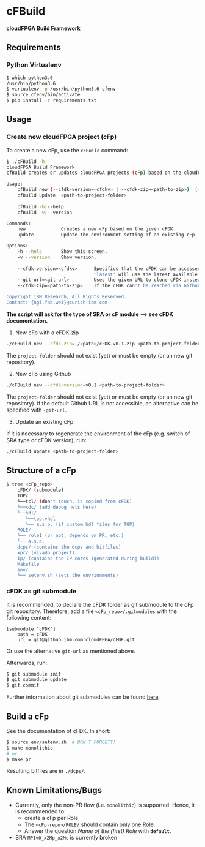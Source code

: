 cFBuild
==============
**cloudFPGA Build Framework**


Requirements
-------------

### Python Virtualenv
```bash
$ which python3.6
/usr/bin/python3.6
$ virtualenv -p /usr/bin/python3.6 cfenv
$ source cfenv/bin/activate
$ pip install -r requirements.txt
```

Usage
-----------

### Create new cloudFPGA project (cFp)

To create a new cFp, use the `cFBuild` command:
```bash
$ ./cFBuild -h
cloudFPGA Build Framework
cfBuild creates or updates cloudFPGA projects (cFp) based on the cloudFPGA Development Kit (cFDK).

Usage: 
    cfBuild new (--cfdk-version=<cfdkv> | --cfdk-zip=<path-to-zip>)  [--git-url=<git-url>] <path-to-project-folder>
    cfBuild update  <path-to-project-folder>
    
    cfBuild -h|--help
    cfBuild -v|--version

Commands:
    new             Creates a new cFp based on the given cFDK
    update          Update the environment setting of an existing cFp

Options:
    -h --help       Show this screen.
    -v --version    Show version.
    
    --cfdk-version=<cfdkv>      Specifies that the cFDK can be accessed via Github and with cFDK-version should be used.
                                'latest' will use the latest available version.
    --git-url=<git-url>         Uses the given URL to clone cFDK instead the default.
    --cfdk-zip=<path-to-zip>    If the cFDK can't be reached via Github, a zip can be used.

Copyright IBM Research, All Rights Reserved.
Contact: {ngl,fab,wei}@zurich.ibm.com
```

**The script will ask for the type of SRA or cF module --> see cFDK documentation.**

1. New cFp with a cFDK-zip

```bash
./cFBuild new --cfdk-zip=./<path>/cFDK-v0.1.zip <path-to-project-folder>
```
The `project-folder` should not exist (yet) or must be empty (or an new git repository).

2. New cFp using Github

```bash
./cFBuild new --cfdk-version=v0.1 <path-to-project-folder>
```
The `project-folder` should not exist (yet) or must be empty (or an new git repository).
If the default Github URL is not accessible, an alternative can be specified with `-git-url`.

3. Update an existing cFp

If it is necessary to regenerate the environment of the cFp (e.g. switch of SRA type or cFDK version), run:
```bash
./cFBuild update <path-to-project-folder>
```

Structure of a cFp
--------------

```bash
$ tree <cFp_repo>
    cFDK/ (submodule)
    TOP/
    └──tcl/ (don't touch, is copied from cFDK) 
    └──xdc/ (add debug nets here)
    └──hdl/
       └──top.vhdl
       └── a.s.o. (if custom hdl files for TOP)
    ROLE/
    └── role1 (or not, depends on PR, etc.)
    └── a.s.o.
    dcps/ (contains the dcps and bitfiles)
    xpr/ (vivado project)
    ip/ (contains the IP cores (generated during build))
    Makefile
    env/
    └── setenv.sh (sets the envrionments)
```

### cFDK as git submodule

It is recommended, to declare the cFDK folder as git submodule to the cFp git repository. 
Therefore, add a file `<cFp_repo>/.gitmodules` with the following content:

```config
[submodule "cFDK"]
	path = cFDK
	url = git@github.ibm.com:cloudFPGA/cFDK.git
```
Or use the alternative `git-url` as mentioned above.

Afterwards, run: 

```bash
$ git submodule init
$ git submodule update
$ git commit
```

Further information about git submodules can be found [here](https://git-scm.com/book/en/v2/Git-Tools-Submodules).

Build a cFp
----------------

See the documentation of cFDK.
In short:
```bash
$ source env/setenv.sh  # DON'T FORGETT!
$ make monolithic
# or 
$ make pr
```

Resulting bitfiles are in `./dcps/`.

Known Limitations/Bugs
-----------------------

* Currently, only the non-PR flow (i.e. `monolithic`) is supported. Hence, it is recommended to:
  * create a cFp per Role
  * The `<cFp-repo>/ROLE/` should contain only one Role. 
  * Answer the question *Name of the (first) Role* with **`default`**.
* SRA `MPIv0_x2Mp_x2Mc` is currently broken
